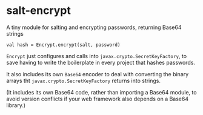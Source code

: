 # salt-encrypt

A tiny module for salting and encrypting passwords, returning Base64 strings

    val hash = Encrypt.encrypt(salt, password)        

`Encrypt` just configures and calls into `javax.crypto.SecretKeyFactory`, 
to save having to write the boilerplate in every project that hashes passwords.

It also includes its own `Base64` encoder to deal with converting the binary
arrays tht `javax.crypto.SecretKeyFactory` returns into strings. 

(It includes its own Base64 code, rather than importing a Base64 module, to avoid 
version conflicts if your web framework also depends on a Base64 library.)

